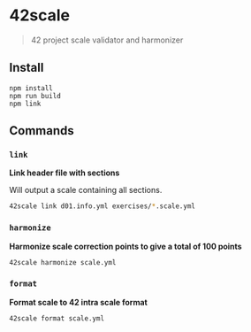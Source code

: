 42scale
=======
> 42 project scale validator and harmonizer

Install
-------
```
npm install
npm run build
npm link
```

Commands
--------

### `link`
**Link header file with sections**

Will output a scale containing all sections.

```sh
42scale link d01.info.yml exercises/*.scale.yml
```


### `harmonize`
**Harmonize scale correction points to give a total of 100 points**
```sh
42scale harmonize scale.yml
```

### `format`
**Format scale to 42 intra scale format**
```sh
42scale format scale.yml
```

